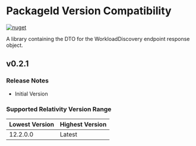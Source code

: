 # PackageId Version Compatibility

[![nuget](https://img.shields.io/nuget/v/Relativity.Platform.Agent.WorkloadDiscovery.SDK.svg)](https://www.nuget.org/packages/Relativity.Platform.Agent.WorkloadDiscovery.SDK)

A library containing the DTO for the WorkloadDiscovery endpoint response object.


## v0.2.1

### Release Notes

- Initial Version

### Supported Relativity Version Range

Lowest Version | Highest Version
--- | ---
12.2.0.0 | Latest